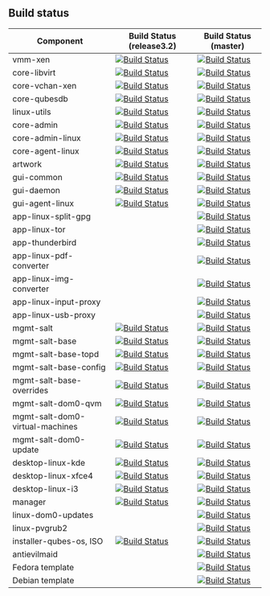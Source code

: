 Build status
-----------------------------------------------

| Component | Build Status (release3.2) | Build Status (master) |
|-----------|--------------|------------|
| vmm-xen | [![Build Status](https://travis-ci.org/QubesOS/qubes-vmm-xen.svg?branch=xen-4.6)](https://travis-ci.org/QubesOS/qubes-vmm-xen) | [![Build Status](https://travis-ci.org/QubesOS/qubes-vmm-xen.svg?branch=xen-4.7)](https://travis-ci.org/QubesOS/qubes-vmm-xen) | 
| core-libvirt | [![Build Status](https://travis-ci.org/QubesOS/qubes-core-libvirt.svg?branch=release3.2)](https://travis-ci.org/QubesOS/qubes-core-libvirt) |[![Build Status](https://travis-ci.org/QubesOS/qubes-core-libvirt.svg?branch=master)](https://travis-ci.org/QubesOS/qubes-core-libvirt) |
| core-vchan-xen | [![Build Status](https://travis-ci.org/QubesOS/qubes-core-vchan-xen.svg?branch=release3.2)](https://travis-ci.org/QubesOS/qubes-core-vchan-xen) | [![Build Status](https://travis-ci.org/QubesOS/qubes-core-vchan-xen.svg?branch=master)](https://travis-ci.org/QubesOS/qubes-core-vchan-xen) | 
| core-qubesdb | [![Build Status](https://travis-ci.org/QubesOS/qubes-core-qubesdb.svg?branch=release3.2)](https://travis-ci.org/QubesOS/qubes-core-qubesdb) |[![Build Status](https://travis-ci.org/QubesOS/qubes-core-qubesdb.svg?branch=master)](https://travis-ci.org/QubesOS/qubes-core-qubesdb) |
| linux-utils | [![Build Status](https://travis-ci.org/QubesOS/qubes-linux-utils.svg?branch=release3.2)](https://travis-ci.org/QubesOS/qubes-linux-utils) | [![Build Status](https://travis-ci.org/QubesOS/qubes-linux-utils.svg?branch=master)](https://travis-ci.org/QubesOS/qubes-linux-utils) | 
| core-admin | [![Build Status](https://travis-ci.org/QubesOS/qubes-core-admin.svg?branch=release3.2)](https://travis-ci.org/QubesOS/qubes-core-admin) | [![Build Status](https://travis-ci.org/QubesOS/qubes-core-admin.svg?branch=master)](https://travis-ci.org/QubesOS/qubes-core-admin) | 
| core-admin-linux | [![Build Status](https://travis-ci.org/QubesOS/qubes-core-admin-linux.svg?branch=release3.2)](https://travis-ci.org/QubesOS/qubes-core-admin-linux) | [![Build Status](https://travis-ci.org/QubesOS/qubes-core-admin-linux.svg?branch=master)](https://travis-ci.org/QubesOS/qubes-core-admin-linux) | 
| core-agent-linux | [![Build Status](https://travis-ci.org/QubesOS/qubes-core-agent-linux.svg?branch=release3.2)](https://travis-ci.org/QubesOS/qubes-core-agent-linux) | [![Build Status](https://travis-ci.org/QubesOS/qubes-core-agent-linux.svg?branch=master)](https://travis-ci.org/QubesOS/qubes-core-agent-linux) | 
| artwork | [![Build Status](https://travis-ci.org/QubesOS/qubes-artwork.svg?branch=release3.2)](https://travis-ci.org/QubesOS/qubes-artwork) | [![Build Status](https://travis-ci.org/QubesOS/qubes-artwork.svg?branch=master)](https://travis-ci.org/QubesOS/qubes-artwork) | 
| gui-common | [![Build Status](https://travis-ci.org/QubesOS/qubes-gui-common.svg?branch=release3.2)](https://travis-ci.org/QubesOS/qubes-gui-common) | [![Build Status](https://travis-ci.org/QubesOS/qubes-gui-common.svg?branch=master)](https://travis-ci.org/QubesOS/qubes-gui-common) | 
| gui-daemon | [![Build Status](https://travis-ci.org/QubesOS/qubes-gui-daemon.svg?branch=release3.2)](https://travis-ci.org/QubesOS/qubes-gui-daemon) | [![Build Status](https://travis-ci.org/QubesOS/qubes-gui-daemon.svg?branch=master)](https://travis-ci.org/QubesOS/qubes-gui-daemon) | 
| gui-agent-linux | [![Build Status](https://travis-ci.org/QubesOS/qubes-gui-agent-linux.svg?branch=release3.2)](https://travis-ci.org/QubesOS/qubes-gui-agent-linux) | [![Build Status](https://travis-ci.org/QubesOS/qubes-gui-agent-linux.svg?branch=master)](https://travis-ci.org/QubesOS/qubes-gui-agent-linux) | 
| app-linux-split-gpg | | [![Build Status](https://travis-ci.org/QubesOS/qubes-app-linux-split-gpg.svg?branch=master)](https://travis-ci.org/QubesOS/qubes-app-linux-split-gpg) | 
| app-linux-tor | | [![Build Status](https://travis-ci.org/QubesOS/qubes-app-linux-tor.svg?branch=master)](https://travis-ci.org/QubesOS/qubes-app-linux-tor) | 
| app-thunderbird | | [![Build Status](https://travis-ci.org/QubesOS/qubes-app-thunderbird.svg?branch=master)](https://travis-ci.org/QubesOS/qubes-app-thunderbird) | 
| app-linux-pdf-converter | | [![Build Status](https://travis-ci.org/QubesOS/qubes-app-linux-pdf-converter.svg?branch=master)](https://travis-ci.org/QubesOS/qubes-app-linux-pdf-converter) | 
| app-linux-img-converter | | [![Build Status](https://travis-ci.org/QubesOS/qubes-app-linux-img-converter.svg?branch=master)](https://travis-ci.org/QubesOS/qubes-app-linux-img-converter) | 
| app-linux-input-proxy | | [![Build Status](https://travis-ci.org/QubesOS/qubes-app-linux-input-proxy.svg?branch=master)](https://travis-ci.org/QubesOS/qubes-app-linux-input-proxy) | 
| app-linux-usb-proxy | | [![Build Status](https://travis-ci.org/QubesOS/qubes-app-linux-usb-proxy.svg?branch=master)](https://travis-ci.org/QubesOS/qubes-app-linux-usb-proxy) | 
| mgmt-salt | [![Build Status](https://travis-ci.org/QubesOS/qubes-mgmt-salt.svg?branch=release3.2)](https://travis-ci.org/QubesOS/qubes-mgmt-salt) | [![Build Status](https://travis-ci.org/QubesOS/qubes-mgmt-salt.svg?branch=master)](https://travis-ci.org/QubesOS/qubes-mgmt-salt) | 
| mgmt-salt-base | [![Build Status](https://travis-ci.org/QubesOS/qubes-mgmt-salt-base.svg?branch=release3.2)](https://travis-ci.org/QubesOS/qubes-mgmt-salt-base) | [![Build Status](https://travis-ci.org/QubesOS/qubes-mgmt-salt-base.svg?branch=master)](https://travis-ci.org/QubesOS/qubes-mgmt-salt-base) | 
| mgmt-salt-base-topd | [![Build Status](https://travis-ci.org/QubesOS/qubes-mgmt-salt-base-topd.svg?branch=release3.2)](https://travis-ci.org/QubesOS/qubes-mgmt-salt-base-topd) | [![Build Status](https://travis-ci.org/QubesOS/qubes-mgmt-salt-base-topd.svg?branch=master)](https://travis-ci.org/QubesOS/qubes-mgmt-salt-base-topd) | 
| mgmt-salt-base-config | [![Build Status](https://travis-ci.org/QubesOS/qubes-mgmt-salt-base-config.svg?branch=release3.2)](https://travis-ci.org/QubesOS/qubes-mgmt-salt-base-config) | [![Build Status](https://travis-ci.org/QubesOS/qubes-mgmt-salt-base-config.svg?branch=master)](https://travis-ci.org/QubesOS/qubes-mgmt-salt-base-config) | 
| mgmt-salt-base-overrides | [![Build Status](https://travis-ci.org/QubesOS/qubes-mgmt-salt-base-overrides.svg?branch=release3.2)](https://travis-ci.org/QubesOS/qubes-mgmt-salt-base-overrides) | [![Build Status](https://travis-ci.org/QubesOS/qubes-mgmt-salt-base-overrides.svg?branch=master)](https://travis-ci.org/QubesOS/qubes-mgmt-salt-base-overrides) | 
| mgmt-salt-dom0-qvm | [![Build Status](https://travis-ci.org/QubesOS/qubes-mgmt-salt-dom0-qvm.svg?branch=release3.2)](https://travis-ci.org/QubesOS/qubes-mgmt-salt-dom0-qvm) | [![Build Status](https://travis-ci.org/QubesOS/qubes-mgmt-salt-dom0-qvm.svg?branch=master)](https://travis-ci.org/QubesOS/qubes-mgmt-salt-dom0-qvm) | 
| mgmt-salt-dom0-virtual-machines | [![Build Status](https://travis-ci.org/QubesOS/qubes-mgmt-salt-dom0-virtual-machines.svg?branch=release3.2)](https://travis-ci.org/QubesOS/qubes-mgmt-salt-dom0-virtual-machines) | [![Build Status](https://travis-ci.org/QubesOS/qubes-mgmt-salt-dom0-virtual-machines.svg?branch=master)](https://travis-ci.org/QubesOS/qubes-mgmt-salt-dom0-virtual-machines) | 
| mgmt-salt-dom0-update | [![Build Status](https://travis-ci.org/QubesOS/qubes-mgmt-salt-dom0-update.svg?branch=release3.2)](https://travis-ci.org/QubesOS/qubes-mgmt-salt-dom0-update) | [![Build Status](https://travis-ci.org/QubesOS/qubes-mgmt-salt-dom0-update.svg?branch=master)](https://travis-ci.org/QubesOS/qubes-mgmt-salt-dom0-update) | 
| desktop-linux-kde | [![Build Status](https://travis-ci.org/QubesOS/qubes-desktop-linux-kde.svg?branch=release3.2)](https://travis-ci.org/QubesOS/qubes-desktop-linux-kde) | [![Build Status](https://travis-ci.org/QubesOS/qubes-desktop-linux-kde.svg?branch=master)](https://travis-ci.org/QubesOS/qubes-desktop-linux-kde) | 
| desktop-linux-xfce4 | [![Build Status](https://travis-ci.org/QubesOS/qubes-desktop-linux-xfce4.svg?branch=release3.2)](https://travis-ci.org/QubesOS/qubes-desktop-linux-xfce4) | [![Build Status](https://travis-ci.org/QubesOS/qubes-desktop-linux-xfce4.svg?branch=master)](https://travis-ci.org/QubesOS/qubes-desktop-linux-xfce4) | 
| desktop-linux-i3 | [![Build Status](https://travis-ci.org/QubesOS/qubes-desktop-linux-i3.svg?branch=release3.2)](https://travis-ci.org/QubesOS/qubes-desktop-linux-i3) | [![Build Status](https://travis-ci.org/QubesOS/qubes-desktop-linux-i3.svg?branch=master)](https://travis-ci.org/QubesOS/qubes-desktop-linux-i3) | 
| manager | [![Build Status](https://travis-ci.org/QubesOS/qubes-manager.svg?branch=release3.2)](https://travis-ci.org/QubesOS/qubes-manager) | [![Build Status](https://travis-ci.org/QubesOS/qubes-manager.svg?branch=master)](https://travis-ci.org/QubesOS/qubes-manager) | 
| linux-dom0-updates | | [![Build Status](https://travis-ci.org/QubesOS/qubes-linux-dom0-updates.svg?branch=master)](https://travis-ci.org/QubesOS/qubes-linux-dom0-updates) | 
| linux-pvgrub2 | | [![Build Status](https://travis-ci.org/QubesOS/qubes-linux-pvgrub2.svg?branch=master)](https://travis-ci.org/QubesOS/qubes-linux-pvgrub2) | 
| installer-qubes-os, ISO | [![Build Status](https://travis-ci.org/QubesOS/qubes-installer-qubes-os.svg?branch=release3.2)](https://travis-ci.org/QubesOS/qubes-installer-qubes-os) | [![Build Status](https://travis-ci.org/QubesOS/qubes-installer-qubes-os.svg?branch=master)](https://travis-ci.org/QubesOS/qubes-installer-qubes-os) | 
| antievilmaid | | [![Build Status](https://travis-ci.org/QubesOS/qubes-antievilmaid.svg?branch=master)](https://travis-ci.org/QubesOS/qubes-antievilmaid) |
| Fedora template | | [![Build Status](https://travis-ci.org/QubesOS/qubes-builder-fedora.svg?branch=master)](https://travis-ci.org/QubesOS/qubes-builder-fedora) | 
| Debian template | | [![Build Status](https://travis-ci.org/QubesOS/qubes-builder-debian.svg?branch=master)](https://travis-ci.org/QubesOS/qubes-builder-debian) | 
